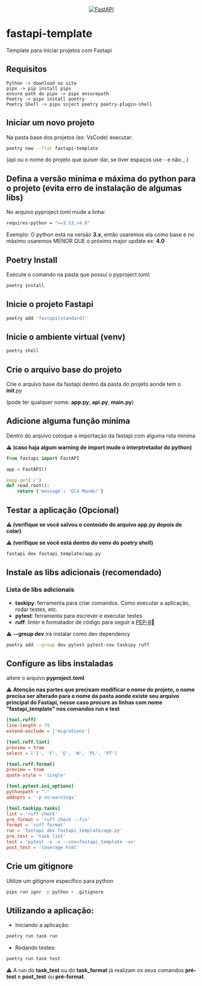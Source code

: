 <p align="center">
  <a href="https://fastapi.tiangolo.com"><img src="https://fastapi.tiangolo.com/img/logo-margin/logo-teal.png" alt="FastAPI"></a>
</p>

# fastapi-template

Template para iniciar projetos com Fastapi

## Requisitos
    Python -> download no site
    pipx -> pip install pipx
    ensure path do pipx -> pipx ensurepath
    Poetry -> pipx install poetry
    Poetry Shell -> pipx inject poetry poetry-plugin-shell

## Iniciar um novo projeto

Na pasta base dos projetos (ex: VsCode) executar:
```bash
poetry new --flat fastapi-template
```
(api ou o nome do projeto que quiser dar, se tiver espaços use - e não _ )

## Defina a versão minima e máxima do python para o projeto (evita erro de instalação de algumas libs)

No arquivo pyproject.toml mude a linha:
```bash
requires-python = ">=3.13,<4.0"
```
Exemplo: O python está na versão **3.x**, então usaremos ela como base e no máximo usaremos MENOR QUE o próximo major update ex: **4.0**

## Poetry Install
Execute o comando na pasta que possui o pyproject.toml:
```bash
poetry install
```

## Inicie o projeto Fastapi
```bash
poetry add 'fastapi[standard]'
```

## Inicie o ambiente virtual (venv)
```bash
poetry shell
```

## Crie o arquivo base do projeto
Crie o arquivo base da fastapi dentro da pasta do projeto aonde tem o __init__.py 

(pode ter qualquer nome: **app.py**, **api.py**, **main.py**)

## Adicione alguma função mínima
Dentro do arquivo coloque a importação da fastapi com alguma rota minima 

**⚠️ (caso haja algum warning de import mude o interptretador do python)**

```python
from fastapi import FastAPI 

app = FastAPI()

@app.get('/')
def read_root():
    return {'message': 'Olá Mundo!'}
```

## Testar a aplicação (Opcional)
**⚠️ (verifique se você salvou o conteúdo do arquivo **app.py** depois de colar)**

**⚠️ (verifique se você está dentro do venv do poetry shell)**

```bash
fastapi dev fastapi_template/app.py
```

## Instale as libs adicionais (recomendado)
### Lista de libs adicionais
- **taskipy**: ferramenta para criar comandos. Como executar a aplicação, rodar testes, etc.
- **pytest**: ferramenta para escrever e executar testes
- **ruff**: linter e formatador de código para seguir a [PEP-8](https://peps.python.org/pep-0008/)🔗

⚠️ **--group dev** irá instalar como dev dependency

```bash
poetry add --group dev pytest pytest-cov taskipy ruff
```

## Configure as libs instaladas
altere o arquivo **pyproject.toml**

⚠️ **Atenção nas partes que precisam modificar o nome do projeto, o nome precisa ser alterado para o nome da pasta aonde existe seu arquivo principal do Fastapi, nesse caso procure as linhas com nome "fastapi_template" nos comandos run e test**

```toml
[tool.ruff]
line-length = 79
extend-exclude = ['migrations']

[tool.ruff.lint]
preview = true
select = ['I', 'F', 'E', 'W', 'PL', 'PT']

[tool.ruff.format]
preview = true
quote-style = 'single'

[tool.pytest.ini_options]
pythonpath = "."
addopts = '-p no:warnings'

[tool.taskipy.tasks]
lint = 'ruff check'
pre_format = 'ruff check --fix'
format = 'ruff format'
run = 'fastapi dev fastapi_template/app.py'
pre_test = 'task lint'
test = 'pytest -s -x --cov=fastapi_template -vv'
post_test = 'coverage html'
```

## Crie um gitignore
Utilize um gitignore específico para python

```bash
pipx run ignr -p python > .gitignore
```

## Utilizando a aplicação:

- Iniciando a aplicação:
```bash
poetry run task run
```

- Rodando testes:
```bash
poetry run task test
```

⚠️  A run do **task_test** ou do **task_format** já realizam os seus comandos **pré-test** e **post_test** ou **pré-format**.